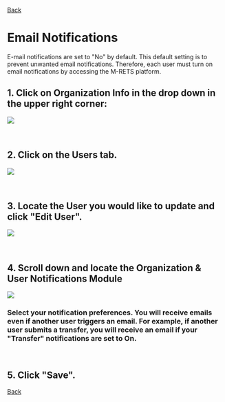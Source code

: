 [Back](https://mrets.github.io/Help/index)

# Email Notifications

E-mail notifications are set to "No" by default. This default setting is to prevent unwanted email notifications. Therefore, each user must turn on email notifications by accessing the M-RETS platform. 

## 1. Click on Organization Info in the drop down in the upper right corner:

![](https://github.com/mrets/photos/blob/master/billing_email_notificationsUPDATED7.png?raw=true)

<br>

## 2. Click on the Users tab.

![](https://github.com/mrets/photos/blob/master/billing_email_notificationsUPDATED4.png?raw=true)

<br>

## 3. Locate the User you would like to update and click "Edit User".

![](https://github.com/mrets/photos/blob/master/billing_email_notificationsUPDATED5.png?raw=true)

<br>

## 4. Scroll down and locate the Organization & User Notifications Module

![](https://github.com/mrets/photos/blob/master/billing_email_notificationsUPDATED6.png?raw=true)

### Select your notification preferences. You will receive emails even if another user triggers an email. For example, if another user submits a transfer, you will receive an email if your "Transfer" notifications are set to On.

<br>

## 5. Click "Save".

[Back](https://mrets.github.io/Help/index)
